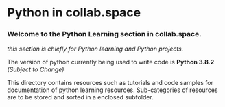 # Python in collab.space

### Welcome to the Python Learning section in collab.space.
_this section is chiefly for Python learning and Python projects._

The version of python currently being used to write code is **Python 3.8.2** _(Subject to Change)_

This directory contains resources such as tutorials and code samples for documentation of python learning resources.
Sub-categories of resources are to be stored and sorted in a enclosed subfolder.
